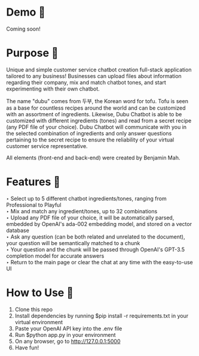 # Demo 🎥
Coming soon!

# Purpose 🧠
Unique and simple customer service chatbot creation full-stack application tailored to any business! Businesses can upload files about information regarding their company, mix and match chatbot tones, and start experimenting with their own chatbot.

The name "dubu" comes from 두부, the Korean word for tofu. Tofu is seen as a base for countless recipes around the world and can be customized with an assortment of ingredients. Likewise, Dubu Chatbot is able to be customized with different ingredients (tones) and read from a secret recipe (any PDF file of your choice). Dubu Chatbot will communicate with you in the selected combination of ingredients and only answer questions pertaining to the secret recipe to ensure the reliability of your virtual customer service representative.

All elements (front-end and back-end) were created by Benjamin Mah.

# Features 🤩
‣ Select up to 5 different chatbot ingredients/tones, ranging from Professional to Playful\
‣ Mix and match any ingredient/tones, up to 32 combinations\
‣ Upload any PDF file of your choice, it will be automatically parsed, embedded by OpenAI's ada-002 embedding model, and stored on a vector database\
‣ Ask any question (can be both related and unrelated to the document), your question will be semantically matched to a chunk\
‣ Your question and the chunk will be passed through OpenAI's GPT-3.5 completion model for accurate answers\
‣ Return to the main page or clear the chat at any time with the easy-to-use UI

# How to Use 📄
1. Clone this repo
2. Install dependencies by running $pip install -r requirements.txt in your virtual environment
3. Paste your OpenAI API key into the .env file
4. Run $python app.py in your environment
5. On any browser, go to http://127.0.0.1:5000
6. Have fun!

